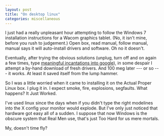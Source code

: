 ```yaml
---
layout: post
title: "On desktop linux"
categories: miscellaneous
---
```


I just had a really unpleasant hour attempting to follow the Windows 7
installation instructions for a Wacom graphics tablet.  (No, it isn't
mine, before you rush to judgement.)  Open box, read manual, follow
manual, manual says it will auto-install drivers and software.  Oh no
it doesn't.

Eventually, after trying the obvious solutions (unplug, turn off and
on again a few times, type [meaningful incantations into
google](http://xkcd.com/627/)), in some despair I attempt a by-hand
download of fresh drivers.  And 100 meg later --- or so --- it works.
At least it saved itself from the lump hammer.

So I was a little worried when it came to installing it on the Actual
Proper Linux box.  I plug it in.  I expect smoke, fire, explosions,
segfaults.  What happens?  It Just Worked.

I've used linux since the days when if you didn't type the right
modelines into the X config your monitor would explode.  But I've only
just noticed that hardware got easy all of a sudden.  I suppose that
now Windows is the obscure system that Real Men use, that's just Too
Hard for us mere mortals.

My, doesn't time fly?